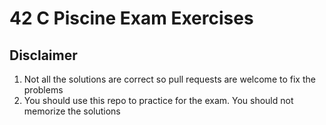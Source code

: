 # 42 C Piscine Exam Exercises

## Disclaimer
1. Not all the solutions are correct so pull requests are welcome to fix the problems
2. You should use this repo to practice for the exam. You should not memorize the solutions
